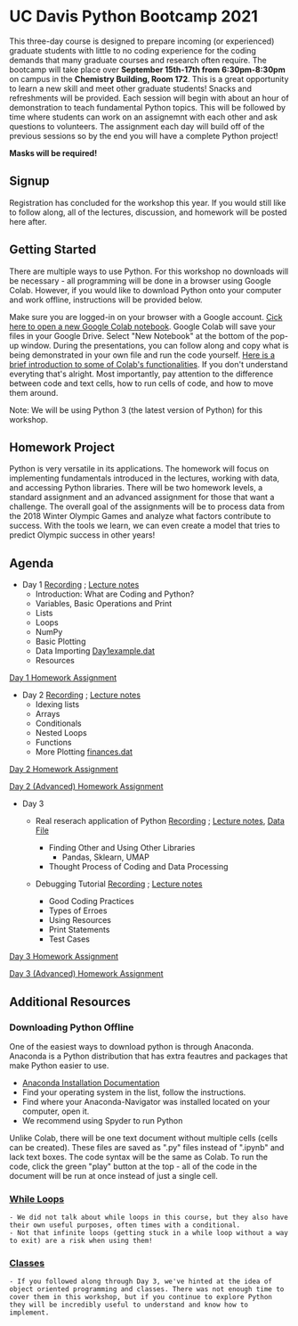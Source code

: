 # UC Davis Python Bootcamp 2021

This three-day course is designed to prepare incoming (or experienced) graduate students with little to no coding experience for the coding demands that many graduate courses and research often require. The bootcamp will take place over **September 15th-17th from 6:30pm-8:30pm** on campus in the **Chemistry Building, Room 172**. This is a great opportunity to learn a new skill and meet other graduate students! Snacks and refreshments will be provided. Each session will begin with about an hour of demonstration to teach fundamental Python topics. This will be followed by time where students can work on an assignemnt with each other and ask questions to volunteers. The assignment each day will build off of the previous sessions so by the end you will have a complete Python project!

**Masks will be required!**


## Signup

Registration has concluded for the workshop this year. If you would still like to follow along, all of the lectures, discussion, and homework will be posted here after.


## Getting Started

There are multiple ways to use Python. For this workshop no downloads will be necessary - all programming will be done in a browser using Google Colab. However, if you would like to download Python onto your computer and work offline, instructions will be provided below.

Make sure you are logged-in on your browser with a Google account. [Cick here to open a new Google Colab notebook](https://colab.research.google.com/). Google Colab will save your files in your Google Drive. Select "New Notebook" at the bottom of the pop-up window. During the presentations, you can follow along and copy what is being demonstrated in your own file and run the code yourself. [Here is a brief introduction to some of Colab's functionalities](https://www.youtube.com/watch?v=oCngVVBSsmA). If you don't understand everyting that's alright. Most importantly, pay attention to the difference between code and text cells, how to run cells of code, and how to move them around.

Note: We will be using Python 3 (the latest version of Python) for this workshop.

## Homework Project
Python is very versatile in its applications. The homework will focus on implementing fundamentals introduced in the lectures, working with data, and accessing Python libraries. There will be two homework levels, a standard assignment and an advanced assignment for those that want a challenge. The overall goal of the assignments will be to process data from the 2018 Winter Olympic Games and analyze what factors contribute to success. With the tools we learn, we can even create a model that tries to predict Olympic success in other years!

## Agenda
* Day 1 [Recording](https://www.youtube.com/watch?v=vG3ZdjM6D0A) ; [Lecture notes](https://ucd-python-bootcamp.github.io/Bootcamp-2021/Lecture_files/Day1_Lecture.ipynb)
  - Introduction: What are Coding and Python?
  - Variables, Basic Operations and Print
  - Lists
  - Loops
  - NumPy
  - Basic Plotting
  - Data Importing [Day1example.dat](https://ucd-python-bootcamp.github.io/Bootcamp-2021/Lecture_files/Day1example.dat)
  - Resources

[Day 1 Homework Assignment](https://ucd-python-bootcamp.github.io/Bootcamp-2021//HW1)


* Day 2 [Recording](https://www.youtube.com/watch?v=p2p9H1iHTa4) ; [Lecture notes](https://ucd-python-bootcamp.github.io/Bootcamp-2021/Lecture_files/Day2_Lecture.ipynb)
  - Idexing lists
  - Arrays
  - Conditionals
  - Nested Loops
  - Functions
  - More Plotting [finances.dat](https://ucd-python-bootcamp.github.io/Bootcamp-2021/Lecture_files/finances.dat)

[Day 2 Homework Assignment](https://ucd-python-bootcamp.github.io/Bootcamp-2021//HW2)


[Day 2 (Advanced) Homework Assignment](https://ucd-python-bootcamp.github.io/Bootcamp-2021//HW2_ADV)


* Day 3
  - Real reserach application of Python [Recording](https://youtu.be/BWrii5rXI2Y) ; [Lecture notes](https://ucd-python-bootcamp.github.io/Bootcamp-2021/Lecture_files/mushroom_v2.ipynb), [Data File](https://ucd-python-bootcamp.github.io/Bootcamp-2021/Lecture_files/agaricus-lepiota.csv.data)
    - Finding Other and Using Other Libraries
       - Pandas, Sklearn, UMAP
    - Thought Process of Coding and Data Processing

  - Debugging Tutorial [Recording](https://youtu.be/jAZf4rgKoLk) ; [Lecture notes](https://ucd-python-bootcamp.github.io/Bootcamp-2021/Lecture_files/Python_Debugging.ipynb)
    - Good Coding Practices
    - Types of Erroes
    - Using Resources
    - Print Statements
    - Test Cases
    
[Day 3 Homework Assignment](https://ucd-python-bootcamp.github.io/Bootcamp-2021//HW3)


[Day 3 (Advanced) Homework Assignment](https://ucd-python-bootcamp.github.io/Bootcamp-2021//HW3_ADV)



## Additional Resources

### Downloading Python Offline
One of the easiest ways to download python is through Anaconda. Anaconda is a Python distribution that has extra feautres and packages that make Python easier to use. 
- [Anaconda Installation Documentation](https://docs.anaconda.com/anaconda/install/)
- Find your operating system in the list, follow the instructions.
- Find where your Anaconda-Navigator was installed located on your computer, open it.
- We recommend using Spyder to run Python

Unlike Colab, there will be one text document without multiple cells (cells can be created). These files are saved as ".py" files instead of ".ipynb" and lack text boxes. The code syntax will be the same as Colab. To run the code, click the green "play" button at the top - all of the code in the document will be run at once instead of just a single cell.

### [While Loops](https://www.youtube.com/watch?v=Ghz4YwOXtTA)
    - We did not talk about while loops in this course, but they also have their own useful purposes, often times with a conditional.
    - Not that infinite loops (getting stuck in a while loop without a way to exit) are a risk when using them!

### [Classes](https://www.youtube.com/watch?v=ZDa-Z5JzLYM)
    - If you followed along through Day 3, we've hinted at the idea of object oriented programming and classes. There was not enough time to cover them in this workshop, but if you continue to explore Python they will be incredibly useful to understand and know how to implement.


